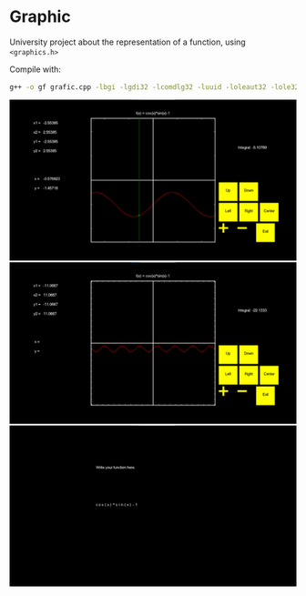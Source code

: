 # Graphic

University project about the representation of a function, using `<graphics.h>`

Compile with:

```bash
g++ -o gf grafic.cpp -lbgi -lgdi32 -lcomdlg32 -luuid -loleaut32 -lole32
```

![ZoomIn](presentation_images/ZoomIn.png)
![ZoomOut](presentation_images/ZoomOut.png)
![Main](presentation_images/Main.png)
